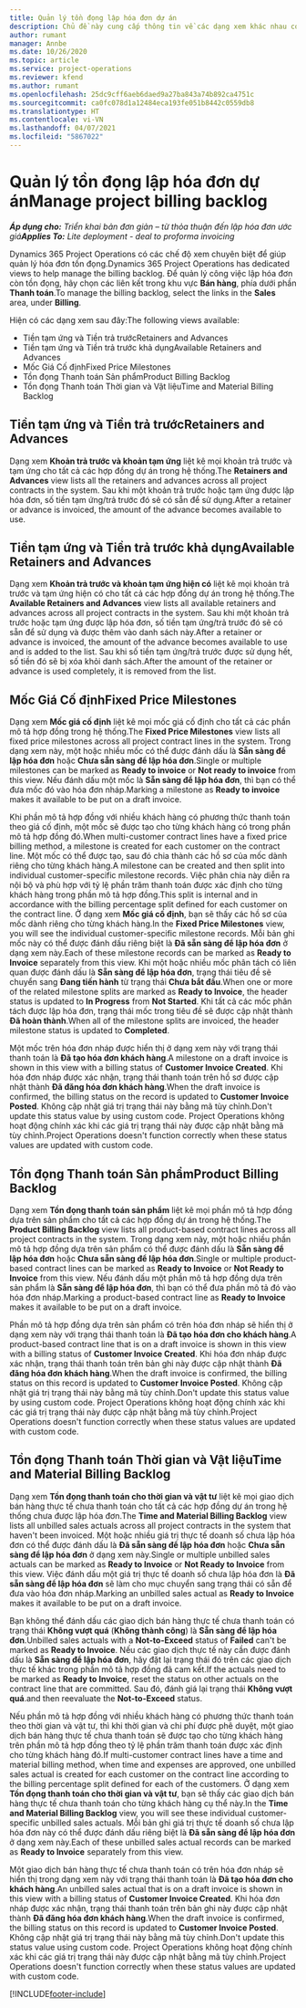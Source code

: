 ```yaml
---
title: Quản lý tồn đọng lập hóa đơn dự án
description: Chủ đề này cung cấp thông tin về các dạng xem khác nhau có thể sử dụng khi quản lý mục tồn đọng lập hóa đơn trên các dự án.
author: rumant
manager: Annbe
ms.date: 10/26/2020
ms.topic: article
ms.service: project-operations
ms.reviewer: kfend
ms.author: rumant
ms.openlocfilehash: 25dc9cff6aeb6daed9a27ba843a74b892ca4751c
ms.sourcegitcommit: ca0fc078d1a12484eca193fe051b8442c0559db8
ms.translationtype: HT
ms.contentlocale: vi-VN
ms.lasthandoff: 04/07/2021
ms.locfileid: "5867022"
---
```

# <a name="manage-project-billing-backlog"></a><span data-ttu-id="a564e-103">Quản lý tồn đọng lập hóa đơn dự án</span><span class="sxs-lookup"><span data-stu-id="a564e-103">Manage project billing backlog</span></span> 

<span data-ttu-id="a564e-104">_**Áp dụng cho:** Triển khai bản đơn giản – từ thỏa thuận đến lập hóa đơn ước giá_</span><span class="sxs-lookup"><span data-stu-id="a564e-104">_**Applies To:** Lite deployment - deal to proforma invoicing_</span></span>

<span data-ttu-id="a564e-105">Dynamics 365 Project Operations có các chế độ xem chuyên biệt để giúp quản lý hóa đơn tồn đọng.</span><span class="sxs-lookup"><span data-stu-id="a564e-105">Dynamics 365 Project Operations has dedicated views to help manage the billing backlog.</span></span> <span data-ttu-id="a564e-106">Để quản lý công việc lập hóa đơn còn tồn đọng, hãy chọn các liên kết trong khu vực **Bán hàng**, phía dưới phần **Thanh toán**.</span><span class="sxs-lookup"><span data-stu-id="a564e-106">To manage the billing backlog, select the links in the **Sales** area, under **Billing**.</span></span> 

<span data-ttu-id="a564e-107">Hiện có các dạng xem sau đây:</span><span class="sxs-lookup"><span data-stu-id="a564e-107">The following views available:</span></span>

- <span data-ttu-id="a564e-108">Tiền tạm ứng và Tiền trả trước</span><span class="sxs-lookup"><span data-stu-id="a564e-108">Retainers and Advances</span></span>
- <span data-ttu-id="a564e-109">Tiền tạm ứng và Tiền trả trước khả dụng</span><span class="sxs-lookup"><span data-stu-id="a564e-109">Available Retainers and Advances</span></span>
- <span data-ttu-id="a564e-110">Mốc Giá Cố định</span><span class="sxs-lookup"><span data-stu-id="a564e-110">Fixed Price Milestones</span></span>
- <span data-ttu-id="a564e-111">Tồn đọng Thanh toán Sản phẩm</span><span class="sxs-lookup"><span data-stu-id="a564e-111">Product Billing Backlog</span></span>
- <span data-ttu-id="a564e-112">Tồn đọng Thanh toán Thời gian và Vật liệu</span><span class="sxs-lookup"><span data-stu-id="a564e-112">Time and Material Billing Backlog</span></span>

## <a name="retainers-and-advances"></a><span data-ttu-id="a564e-113">Tiền tạm ứng và Tiền trả trước</span><span class="sxs-lookup"><span data-stu-id="a564e-113">Retainers and Advances</span></span>

<span data-ttu-id="a564e-114">Dạng xem **Khoản trả trước và khoản tạm ứng** liệt kê mọi khoản trả trước và tạm ứng cho tất cả các hợp đồng dự án trong hệ thống.</span><span class="sxs-lookup"><span data-stu-id="a564e-114">The **Retainers and Advances** view lists all the retainers and advances across all project contracts in the system.</span></span> <span data-ttu-id="a564e-115">Sau khi một khoản trả trước hoặc tạm ứng được lập hóa đơn, số tiền tạm ứng/trả trước đó sẽ có sẵn để sử dụng.</span><span class="sxs-lookup"><span data-stu-id="a564e-115">After a retainer or advance is invoiced, the amount of the advance becomes available to use.</span></span>

## <a name="available-retainers-and-advances"></a><span data-ttu-id="a564e-116">Tiền tạm ứng và Tiền trả trước khả dụng</span><span class="sxs-lookup"><span data-stu-id="a564e-116">Available Retainers and Advances</span></span>

<span data-ttu-id="a564e-117">Dạng xem **Khoản trả trước và khoản tạm ứng hiện có** liệt kê mọi khoản trả trước và tạm ứng hiện có cho tất cả các hợp đồng dự án trong hệ thống.</span><span class="sxs-lookup"><span data-stu-id="a564e-117">The **Available Retainers and Advances** view lists all available retainers and advances across all project contracts in the system.</span></span> <span data-ttu-id="a564e-118">Sau khi một khoản trả trước hoặc tạm ứng được lập hóa đơn, số tiền tạm ứng/trả trước đó sẽ có sẵn để sử dụng và được thêm vào danh sách này.</span><span class="sxs-lookup"><span data-stu-id="a564e-118">After a retainer or advance is invoiced, the amount of the advance becomes available to use and is added to the list.</span></span> <span data-ttu-id="a564e-119">Sau khi số tiền tạm ứng/trả trước được sử dụng hết, số tiền đó sẽ bị xóa khỏi danh sách.</span><span class="sxs-lookup"><span data-stu-id="a564e-119">After the amount of the retainer or advance is used completely, it is removed from the list.</span></span>

## <a name="fixed-price-milestones"></a><span data-ttu-id="a564e-120">Mốc Giá Cố định</span><span class="sxs-lookup"><span data-stu-id="a564e-120">Fixed Price Milestones</span></span>

<span data-ttu-id="a564e-121">Dạng xem **Mốc giá cố định** liệt kê mọi mốc giá cố định cho tất cả các phần mô tả hợp đồng trong hệ thống.</span><span class="sxs-lookup"><span data-stu-id="a564e-121">The **Fixed Price Milestones** view lists all fixed price milestones across all project contract lines in the system.</span></span> <span data-ttu-id="a564e-122">Trong dạng xem này, một hoặc nhiều mốc có thể được đánh dấu là **Sẵn sàng để lập hóa đơn** hoặc **Chưa sẵn sàng để lập hóa đơn**.</span><span class="sxs-lookup"><span data-stu-id="a564e-122">Single or multiple milestones can be marked as **Ready to invoice** or **Not ready to invoice** from this view.</span></span> <span data-ttu-id="a564e-123">Nếu đánh dấu một mốc là **Sẵn sàng để lập hóa đơn**, thì bạn có thể đưa mốc đó vào hóa đơn nháp.</span><span class="sxs-lookup"><span data-stu-id="a564e-123">Marking a milestone as **Ready to invoice** makes it available to be put on a draft invoice.</span></span>

<span data-ttu-id="a564e-124">Khi phần mô tả hợp đồng với nhiều khách hàng có phương thức thanh toán theo giá cố định, một mốc sẽ được tạo cho từng khách hàng có trong phần mô tả hợp đồng đó.</span><span class="sxs-lookup"><span data-stu-id="a564e-124">When multi-customer contract lines have a fixed price billing method, a milestone is created for each customer on the contract line.</span></span> <span data-ttu-id="a564e-125">Một mốc có thể được tạo, sau đó chia thành các hồ sơ của mốc dành riêng cho từng khách hàng.</span><span class="sxs-lookup"><span data-stu-id="a564e-125">A milestone can be created and then split into individual customer-specific milestone records.</span></span> <span data-ttu-id="a564e-126">Việc phân chia này diễn ra nội bộ và phù hợp với tỷ lệ phần trăm thanh toán được xác định cho từng khách hàng trong phần mô tả hợp đồng.</span><span class="sxs-lookup"><span data-stu-id="a564e-126">This split is internal and in accordance with the billing percentage split defined for each customer on the contract line.</span></span> <span data-ttu-id="a564e-127">Ở dạng xem **Mốc giá cố định**, bạn sẽ thấy các hồ sơ của mốc dành riêng cho từng khách hàng.</span><span class="sxs-lookup"><span data-stu-id="a564e-127">In the **Fixed Price Milestones** view, you will see the individual customer-specific milestone records.</span></span> <span data-ttu-id="a564e-128">Mỗi bản ghi mốc này có thể được đánh dấu riêng biệt là **Đã sẵn sàng để lập hóa đơn** ở dạng xem này.</span><span class="sxs-lookup"><span data-stu-id="a564e-128">Each of these milestone records can be marked as **Ready to Invoice** separately from this view.</span></span> <span data-ttu-id="a564e-129">Khi một hoặc nhiều mốc phân tách có liên quan được đánh dấu là **Sẵn sàng để lập hóa đơn**, trạng thái tiêu đề sẽ chuyển sang **Đang tiến hành** từ trạng thái **Chưa bắt đầu**.</span><span class="sxs-lookup"><span data-stu-id="a564e-129">When one or more of the related milestone splits are marked as **Ready to Invoice**, the header status is updated to **In Progress** from **Not Started**.</span></span> <span data-ttu-id="a564e-130">Khi tất cả các mốc phân tách được lập hóa đơn, trạng thái mốc trong tiêu đề sẽ được cập nhật thành **Đã hoàn thành**.</span><span class="sxs-lookup"><span data-stu-id="a564e-130">When all of the milestone splits are invoiced, the header milestone status is updated to **Completed**.</span></span>

<span data-ttu-id="a564e-131">Một mốc trên hóa đơn nháp được hiển thị ở dạng xem này với trạng thái thanh toán là **Đã tạo hóa đơn khách hàng**.</span><span class="sxs-lookup"><span data-stu-id="a564e-131">A milestone on a draft invoice is shown in this view with a billing status of **Customer Invoice Created**.</span></span> <span data-ttu-id="a564e-132">Khi hóa đơn nháp được xác nhận, trạng thái thanh toán trên hồ sơ được cập nhật thành **Đã đăng hóa đơn khách hàng**.</span><span class="sxs-lookup"><span data-stu-id="a564e-132">When the draft invoice is confirmed, the billing status on the record is updated to **Customer Invoice Posted**.</span></span> <span data-ttu-id="a564e-133">Không cập nhật giá trị trạng thái này bằng mã tùy chỉnh.</span><span class="sxs-lookup"><span data-stu-id="a564e-133">Don't update this status value by using custom code.</span></span> <span data-ttu-id="a564e-134">Project Operations không hoạt động chính xác khi các giá trị trạng thái này được cập nhật bằng mã tùy chỉnh.</span><span class="sxs-lookup"><span data-stu-id="a564e-134">Project Operations doesn't function correctly when these status values are updated with custom code.</span></span>

## <a name="product-billing-backlog"></a><span data-ttu-id="a564e-135">Tồn đọng Thanh toán Sản phẩm</span><span class="sxs-lookup"><span data-stu-id="a564e-135">Product Billing Backlog</span></span>

<span data-ttu-id="a564e-136">Dạng xem **Tồn đọng thanh toán sản phẩm** liệt kê mọi phần mô tả hợp đồng dựa trên sản phẩm cho tất cả các hợp đồng dự án trong hệ thống.</span><span class="sxs-lookup"><span data-stu-id="a564e-136">The **Product Billing Backlog** view lists all product-based contract lines across all project contracts in the system.</span></span> <span data-ttu-id="a564e-137">Trong dạng xem này, một hoặc nhiều phần mô tả hợp đồng dựa trên sản phẩm có thể được đánh dấu là **Sẵn sàng để lập hóa đơn** hoặc **Chưa sẵn sàng để lập hóa đơn**.</span><span class="sxs-lookup"><span data-stu-id="a564e-137">Single or multiple product-based contract lines can be marked as **Ready to Invoice** or **Not Ready to Invoice** from this view.</span></span> <span data-ttu-id="a564e-138">Nếu đánh dấu một phần mô tả hợp đồng dựa trên sản phẩm là **Sẵn sàng để lập hóa đơn**, thì bạn có thể đưa phần mô tả đó vào hóa đơn nháp.</span><span class="sxs-lookup"><span data-stu-id="a564e-138">Marking a product-based contract line as **Ready to Invoice** makes it available to be put on a draft invoice.</span></span>

<span data-ttu-id="a564e-139">Phần mô tả hợp đồng dựa trên sản phẩm có trên hóa đơn nháp sẽ hiển thị ở dạng xem này với trạng thái thanh toán là **Đã tạo hóa đơn cho khách hàng**.</span><span class="sxs-lookup"><span data-stu-id="a564e-139">A product-based contract line that is on a draft invoice is shown in this view with a billing status of **Customer Invoice Created**.</span></span> <span data-ttu-id="a564e-140">Khi hóa đơn nháp được xác nhận, trạng thái thanh toán trên bản ghi này được cập nhật thành **Đã đăng hóa đơn khách hàng**.</span><span class="sxs-lookup"><span data-stu-id="a564e-140">When the draft invoice is confirmed, the billing status on this record is updated to **Customer Invoice Posted**.</span></span> <span data-ttu-id="a564e-141">Không cập nhật giá trị trạng thái này bằng mã tùy chỉnh.</span><span class="sxs-lookup"><span data-stu-id="a564e-141">Don't update this status value by using custom code.</span></span> <span data-ttu-id="a564e-142">Project Operations không hoạt động chính xác khi các giá trị trạng thái này được cập nhật bằng mã tùy chỉnh.</span><span class="sxs-lookup"><span data-stu-id="a564e-142">Project Operations doesn't function correctly when these status values are updated with custom code.</span></span>

## <a name="time-and-material-billing-backlog"></a><span data-ttu-id="a564e-143">Tồn đọng Thanh toán Thời gian và Vật liệu</span><span class="sxs-lookup"><span data-stu-id="a564e-143">Time and Material Billing Backlog</span></span>

<span data-ttu-id="a564e-144">Dạng xem **Tồn đọng thanh toán cho thời gian và vật tư** liệt kê mọi giao dịch bán hàng thực tế chưa thanh toán cho tất cả các hợp đồng dự án trong hệ thống chưa được lập hóa đơn.</span><span class="sxs-lookup"><span data-stu-id="a564e-144">The **Time and Material Billing Backlog** view lists all unbilled sales actuals across all project contracts in the system that haven't been invoiced.</span></span> <span data-ttu-id="a564e-145">Một hoặc nhiều giá trị thực tế doanh số chưa lập hóa đơn có thể được đánh dấu là **Đã sẵn sàng để lập hóa đơn** hoặc **Chưa sẵn sàng để lập hóa đơn** ở dạng xem này.</span><span class="sxs-lookup"><span data-stu-id="a564e-145">Single or multiple unbilled sales actuals can be marked as **Ready to Invoice** or **Not Ready to Invoice** from this view.</span></span> <span data-ttu-id="a564e-146">Việc đánh dấu một giá trị thực tế doanh số chưa lập hóa đơn là **Đã sẵn sàng để lập hóa đơn** sẽ làm cho mục chuyển sang trạng thái có sẵn để đưa vào hóa đơn nháp.</span><span class="sxs-lookup"><span data-stu-id="a564e-146">Marking an unbilled sales actual as **Ready to Invoice** makes it available to be put on a draft invoice.</span></span>

<span data-ttu-id="a564e-147">Bạn không thể đánh dấu các giao dịch bán hàng thực tế chưa thanh toán có trạng thái **Không vượt quá** (**Không thành công**) là **Sẵn sàng để lập hóa đơn**.</span><span class="sxs-lookup"><span data-stu-id="a564e-147">Unbilled sales actuals with a **Not-to-Exceed** status of **Failed** can't be marked as **Ready to Invoice**.</span></span> <span data-ttu-id="a564e-148">Nếu các giao dịch thực tế này cần được đánh dấu là **Sẵn sàng để lập hóa đơn**, hãy đặt lại trạng thái đó trên các giao dịch thực tế khác trong phần mô tả hợp đồng đã cam kết.</span><span class="sxs-lookup"><span data-stu-id="a564e-148">If the actuals need to be marked as **Ready to Invoice**, reset the status on other actuals on the contract line that are committed.</span></span> <span data-ttu-id="a564e-149">Sau đó, đánh giá lại trạng thái **Không vượt quá**.</span><span class="sxs-lookup"><span data-stu-id="a564e-149">and then reevaluate the **Not-to-Exceed** status.</span></span>

<span data-ttu-id="a564e-150">Nếu phần mô tả hợp đồng với nhiều khách hàng có phương thức thanh toán theo thời gian và vật tư, thì khi thời gian và chi phí được phê duyệt, một giao dịch bán hàng thực tế chưa thanh toán sẽ được tạo cho từng khách hàng trên phần mô tả hợp đồng theo tỷ lệ phần trăm thanh toán được xác định cho từng khách hàng đó.</span><span class="sxs-lookup"><span data-stu-id="a564e-150">If multi-customer contract lines have a time and material billing method, when time and expenses are approved, one unbilled sales actual is created for each customer on the contract line according to the billing percentage split defined for each of the customers.</span></span> <span data-ttu-id="a564e-151">Ở dạng xem **Tồn đọng thanh toán cho thời gian và vật tư**, bạn sẽ thấy các giao dịch bán hàng thực tế chưa thanh toán cho từng khách hàng cụ thể này.</span><span class="sxs-lookup"><span data-stu-id="a564e-151">In the **Time and Material Billing Backlog** view, you will see these individual customer-specific unbilled sales actuals.</span></span> <span data-ttu-id="a564e-152">Mỗi bản ghi giá trị thực tế doanh số chưa lập hóa đơn này có thể được đánh dấu riêng biệt là **Đã sẵn sàng để lập hóa đơn** ở dạng xem này.</span><span class="sxs-lookup"><span data-stu-id="a564e-152">Each of these unbilled sales actual records can be marked as **Ready to Invoice** separately from this view.</span></span>

<span data-ttu-id="a564e-153">Một giao dịch bán hàng thực tế chưa thanh toán có trên hóa đơn nháp sẽ hiển thị trong dạng xem này với trạng thái thanh toán là **Đã tạo hóa đơn cho khách hàng**.</span><span class="sxs-lookup"><span data-stu-id="a564e-153">An unbilled sales actual that is on a draft invoice is shown in this view with a billing status of **Customer Invoice Created**.</span></span> <span data-ttu-id="a564e-154">Khi hóa đơn nháp được xác nhận, trạng thái thanh toán trên bản ghi này được cập nhật thành **Đã đăng hóa đơn khách hàng**.</span><span class="sxs-lookup"><span data-stu-id="a564e-154">When the draft invoice is confirmed, the billing status on this record is updated to **Customer Invoice Posted**.</span></span> <span data-ttu-id="a564e-155">Không cập nhật giá trị trạng thái này bằng mã tùy chỉnh.</span><span class="sxs-lookup"><span data-stu-id="a564e-155">Don't update this status value using custom code.</span></span> <span data-ttu-id="a564e-156">Project Operations không hoạt động chính xác khi các giá trị trạng thái này được cập nhật bằng mã tùy chỉnh.</span><span class="sxs-lookup"><span data-stu-id="a564e-156">Project Operations doesn't function correctly when these status values are updated with custom code.</span></span>


[!INCLUDE[footer-include](../../includes/footer-banner.md)]
